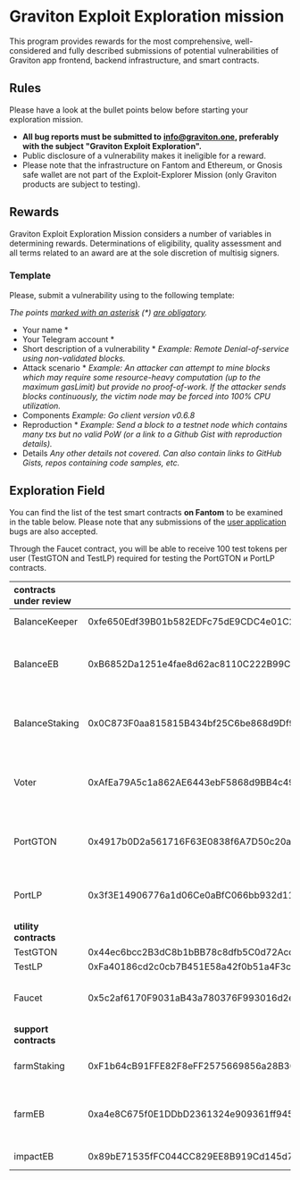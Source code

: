 # Graviton Exploit Exploration mission

This program provides rewards for the most comprehensive, well-considered and fully described submissions of potential vulnerabilities of Graviton app frontend, backend infrastructure, and smart contracts. 

## Rules

Please have a look at the bullet points below before starting your exploration mission.

* **All bug reports must be submitted to** [**info@graviton.one**](mailto:info@graviton.one)**, preferably with the subject "Graviton Exploit Exploration".**
* Public disclosure of a vulnerability makes it ineligible for a reward.
* Please note that the infrastructure  on Fantom and Ethereum, or Gnosis safe wallet are not part of the Exploit-Explorer Mission \(only Graviton products are subject  to testing\).

## Rewards

Graviton Exploit Exploration Mission considers a number of variables in determining rewards. Determinations of eligibility, quality assessment and all terms related to an award are at the sole discretion of multisig signers.

### Template

Please, submit a vulnerability using to the following template:

_The points_ [_marked with an asterisk_](https://context.reverso.net/%D0%BF%D0%B5%D1%80%D0%B5%D0%B2%D0%BE%D0%B4/%D0%B0%D0%BD%D0%B3%D0%BB%D0%B8%D0%B9%D1%81%D0%BA%D0%B8%D0%B9-%D1%80%D1%83%D1%81%D1%81%D0%BA%D0%B8%D0%B9/marked+with+an+asterisk) _\(\*\)_ [_are obligatory_](https://context.reverso.net/%D0%BF%D0%B5%D1%80%D0%B5%D0%B2%D0%BE%D0%B4/%D0%B0%D0%BD%D0%B3%D0%BB%D0%B8%D0%B9%D1%81%D0%BA%D0%B8%D0%B9-%D1%80%D1%83%D1%81%D1%81%D0%BA%D0%B8%D0%B9/are+obligatory)_._

* Your name \*
* Your Telegram account \*
* Short description  of a vulnerability \* _Example: Remote Denial-of-service using non-validated blocks._
* Attack scenario \* _Example: An attacker can attempt to mine blocks which may require some resource-heavy computation \(up to the maximum gasLimit\) but provide no proof-of-work. If the attacker sends blocks continuously, the victim node may be forced into 100% CPU utilization._
* Components _Example: Go client version v0.6.8_
* Reproduction \* _Example: Send a block to a testnet node which contains many txs but no valid PoW \(or a link to a Github Gist with reproduction details\)._
* Details _Any other details not covered. Can also contain links to GitHub Gists, repos containing code samples, etc._

## Exploration Field

You can find the list of the test smart contracts **on Fantom** to be examined in the table below. Please note that any submissions of the [user application](https://v1.graviton.one/) bugs are also accepted.

Through the Faucet contract, you will be able to receive 100 test tokens per user \(TestGTON and TestLP\) required for testing the PortGTON и PortLP contracts. 

| contracts under review |  |  |
| :--- | :--- | :--- |
| BalanceKeeper | 0xfe650Edf39B01b582EDFc75dE9CDC4e01C2a53CC | tracks user balances |
| BalanceEB | 0xB6852Da1251e4fae8d62ac8110C222B99C54BF9F | updates balanceKeeper with values from farmEB and impactEB |
| BalanceStaking | 0x0C873F0aa815815B434bf25C6be868d9Df981066 | updates balanceKeeper with values from farmStaking |
| Voter | 0xAfEa79A5c1a862AE6443ebF5868d9BB4c491eF73 | here users can cast votes equal to their balances on balanceKeeper |
| PortGTON | 0x4917b0D2a561716F63E0838f6A7D50c20a88cEeE | updates balanceKeeper on locking and unlocking GTON |
| PortLP | 0x3f3E14906776a1d06Ce0aBfC066bb932d11e7A50 | updates balanceKeeper on locking and unlocking LP |
| **utility contracts** |  |  |
| TestGTON | 0x44ec6bcc2B3dC8b1bBB78c8dfb5C0d72Acd41D87 |  |
| TestLP | 0xFa40186cd2c0cb7B451E58a42f0b51a4F3c6C1E9 |  |
| Faucet | 0x5c2af6170F9031aB43a780376F993016d2eCfc70 | drops 100 testGTON and testLP per user |
| **support contracts** |  |  |
| farmStaking | 0xF1b64cB91FFE82F8eFF2575669856a28B30A0450 | calculates fading curve of staking |
| farmEB | 0xa4e8C675f0E1DDbD2361324e909361ff9455222c | calculates fading curve of unlocking gton for early birds |
| impactEB | 0x89bE71535fFC044CC829EE8B919Cd145d71154E4 | tracks early birds impacts  |

